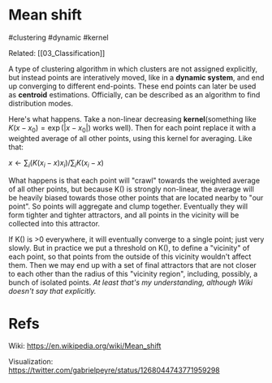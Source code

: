 # Mean shift

#clustering #dynamic #kernel

Related: [[03_Classification]]

A type of clustering algorithm in which clusters are not assigned explicitly, but instead points are interatively moved, like in a **dynamic system**, and end up converging to different end-points. These end points can later be used as **centroid** estimations. Officially, can be described as an algorithm to find distribution modes.

Here's what happens. Take a non-linear decreasing **kernel**(something like $K(x-x_0) = \exp(|x-x_0|)$ works well). Then for each point replace it with a weighted average of all other points, using this kernel for averaging. Like that:

$\displaystyle x ← \sum_i{(K(x_i-x)x_i)}/\sum_i{K(x_i-x)}$

What happens is that each point will "crawl" towards the weighted average of all other points, but because K() is strongly non-linear, the average will be heavily biased towards those other points that are located nearby to "our point". So points will aggregate and clump together. Eventually they will form tighter and tighter attractors, and all points in the vicinity will be collected into this attractor.

If K() is >0 everywhere, it will eventually converge to a single point; just very slowly. But in practice we put a threshold on K(), to define a "vicinity" of each point, so that points from the outside of this vicinity wouldn't affect them. Then we may end up with a set of final attractors that are not closer to each other than the radius of this "vicinity region", including, possibly, a bunch of isolated points. _At least that's my understanding, although Wiki doesn't say that explicitly._

# Refs

Wiki:
https://en.wikipedia.org/wiki/Mean_shift

Visualization:
https://twitter.com/gabrielpeyre/status/1268044743771959298